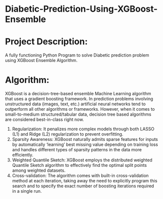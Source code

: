 # Diabetic-Prediction-Using-XGBoost-Ensemble

# Project Description:
A fully functioning Python Program to solve Diabetic prediction problem using XGBoost Ensemble Algorithm.

# Algorithm:
XGBoost is a decision-tree-based ensemble Machine Learning algorithm that uses a gradient boosting framework. In prediction problems involving unstructured data (images, text, etc.) artificial neural networks tend to outperform all other algorithms or frameworks. However, when it comes to small-to-medium structured/tabular data, decision tree based algorithms are considered best-in-class right now.

1.	Regularization: It penalizes more complex models through both LASSO (L1) and Ridge (L2) regularization to prevent overfitting.
2.	Sparsity Awareness: XGBoost naturally admits sparse features for inputs by automatically ‘learning’ best missing value depending on training loss and handles different types       of sparsity patterns in the data more efficiently.
3.	Weighted Quantile Sketch: XGBoost employs the distributed weighted Quantile Sketch algorithm to effectively find the optimal split points among weighted datasets.
4.	Cross-validation: The algorithm comes with built-in cross-validation method at each iteration, taking away the need to explicitly program this search and to specify the exact     number of boosting iterations required in a single run.
